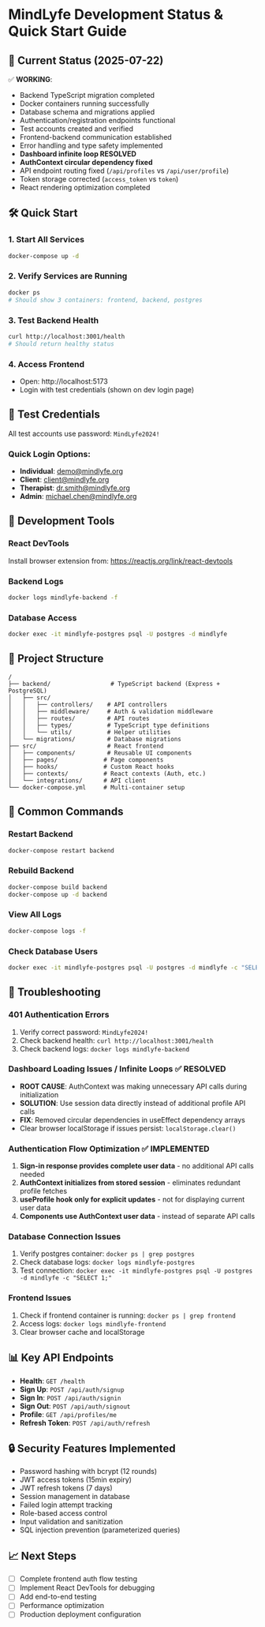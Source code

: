# MindLyfe Development Status & Quick Start Guide

## 🚀 Current Status (2025-07-22)

✅ **WORKING**:
- Backend TypeScript migration completed
- Docker containers running successfully
- Database schema and migrations applied
- Authentication/registration endpoints functional
- Test accounts created and verified
- Frontend-backend communication established
- Error handling and type safety implemented
- **Dashboard infinite loop RESOLVED**
- **AuthContext circular dependency fixed**
- API endpoint routing fixed (`/api/profiles` vs `/api/user/profile`)
- Token storage corrected (`access_token` vs `token`)
- React rendering optimization completed

## 🛠️ Quick Start

### 1. Start All Services
```bash
docker-compose up -d
```

### 2. Verify Services are Running
```bash
docker ps
# Should show 3 containers: frontend, backend, postgres
```

### 3. Test Backend Health
```bash
curl http://localhost:3001/health
# Should return healthy status
```

### 4. Access Frontend
- Open: http://localhost:5173
- Login with test credentials (shown on dev login page)

## 🔐 Test Credentials

All test accounts use password: `MindLyfe2024!`

### Quick Login Options:
- **Individual**: demo@mindlyfe.org
- **Client**: client@mindlyfe.org  
- **Therapist**: dr.smith@mindlyfe.org
- **Admin**: michael.chen@mindlyfe.org

## 🔧 Development Tools

### React DevTools
Install browser extension from: https://reactjs.org/link/react-devtools

### Backend Logs
```bash
docker logs mindlyfe-backend -f
```

### Database Access
```bash
docker exec -it mindlyfe-postgres psql -U postgres -d mindlyfe
```

## 📁 Project Structure

```
/
├── backend/                 # TypeScript backend (Express + PostgreSQL)
│   ├── src/
│   │   ├── controllers/    # API controllers
│   │   ├── middleware/     # Auth & validation middleware
│   │   ├── routes/         # API routes
│   │   ├── types/          # TypeScript type definitions
│   │   └── utils/          # Helper utilities
│   └── migrations/         # Database migrations
├── src/                    # React frontend
│   ├── components/         # Reusable UI components
│   ├── pages/             # Page components
│   ├── hooks/             # Custom React hooks
│   ├── contexts/          # React contexts (Auth, etc.)
│   └── integrations/      # API client
└── docker-compose.yml     # Multi-container setup
```

## 🔄 Common Commands

### Restart Backend
```bash
docker-compose restart backend
```

### Rebuild Backend
```bash
docker-compose build backend
docker-compose up -d backend
```

### View All Logs
```bash
docker-compose logs -f
```

### Check Database Users
```bash
docker exec -it mindlyfe-postgres psql -U postgres -d mindlyfe -c "SELECT email, role FROM profiles ORDER BY created_at DESC LIMIT 10;"
```

## 🐛 Troubleshooting

### 401 Authentication Errors
1. Verify correct password: `MindLyfe2024!`
2. Check backend health: `curl http://localhost:3001/health`
3. Check backend logs: `docker logs mindlyfe-backend`

### Dashboard Loading Issues / Infinite Loops ✅ RESOLVED
- **ROOT CAUSE**: AuthContext was making unnecessary API calls during initialization
- **SOLUTION**: Use session data directly instead of additional profile API calls
- **FIX**: Removed circular dependencies in useEffect dependency arrays
- Clear browser localStorage if issues persist: `localStorage.clear()`

### Authentication Flow Optimization ✅ IMPLEMENTED
1. **Sign-in response provides complete user data** - no additional API calls needed
2. **AuthContext initializes from stored session** - eliminates redundant profile fetches  
3. **useProfile hook only for explicit updates** - not for displaying current user data
4. **Components use AuthContext user data** - instead of separate API calls

### Database Connection Issues
1. Verify postgres container: `docker ps | grep postgres`
2. Check database logs: `docker logs mindlyfe-postgres`
3. Test connection: `docker exec -it mindlyfe-postgres psql -U postgres -d mindlyfe -c "SELECT 1;"`

### Frontend Issues
1. Check if frontend container is running: `docker ps | grep frontend`
2. Access logs: `docker logs mindlyfe-frontend`
3. Clear browser cache and localStorage

## 📊 Key API Endpoints

- **Health**: `GET /health`
- **Sign Up**: `POST /api/auth/signup`  
- **Sign In**: `POST /api/auth/signin`
- **Sign Out**: `POST /api/auth/signout`
- **Profile**: `GET /api/profiles/me`
- **Refresh Token**: `POST /api/auth/refresh`

## 🔒 Security Features Implemented

- Password hashing with bcrypt (12 rounds)
- JWT access tokens (15min expiry)
- JWT refresh tokens (7 days)
- Session management in database
- Failed login attempt tracking
- Role-based access control
- Input validation and sanitization
- SQL injection prevention (parameterized queries)

## 📈 Next Steps

- [ ] Complete frontend auth flow testing
- [ ] Implement React DevTools for debugging  
- [ ] Add end-to-end testing
- [ ] Performance optimization
- [ ] Production deployment configuration

